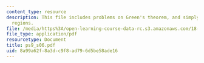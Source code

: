 ```yaml
---
content_type: resource
description: This file includes problems on Green's theorem, and simply-connected
  regions.
file: /media/https%3A/open-learning-course-data-rc.s3.amazonaws.com/18-02-multivariable-calculus-spring-2006/8a99a62f8a3dc9f8ad796d5be58ade16_ps9_s06.pdf
file_type: application/pdf
resourcetype: Document
title: ps9_s06.pdf
uid: 8a99a62f-8a3d-c9f8-ad79-6d5be58ade16
---
```

